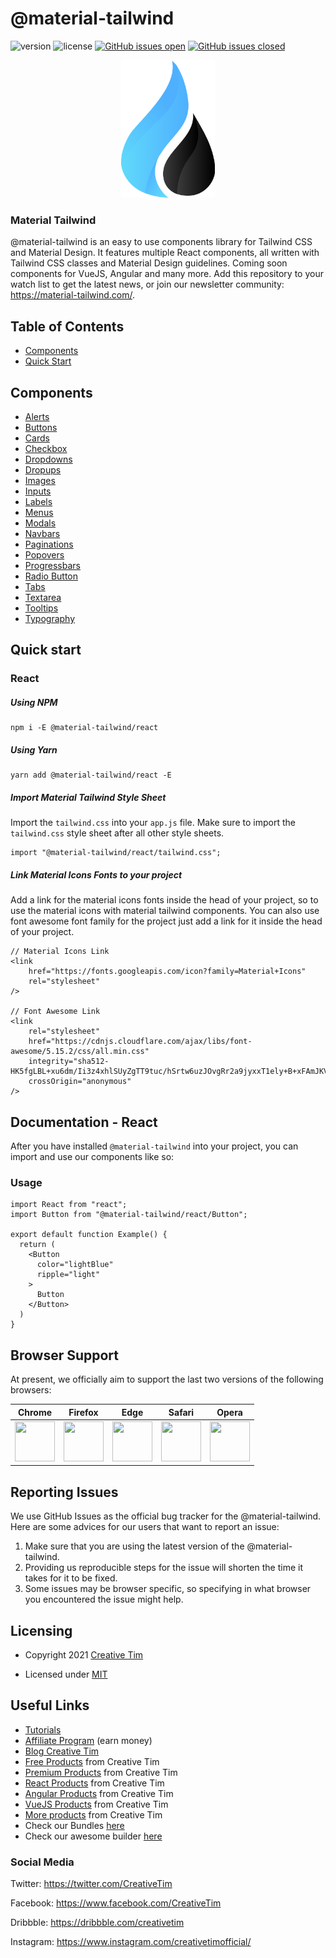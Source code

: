 # @material-tailwind

![version](https://img.shields.io/badge/version-0.3.3-blue.svg) ![license](https://img.shields.io/badge/license-MIT-blue.svg) <a href="https://github.com/creativetimofficial/material-tailwind/issues?q=is%3Aopen+is%3Aissue" target="_blank">![GitHub issues open](https://img.shields.io/github/issues/creativetimofficial/md-tailwind.svg)</a> <a href="https://github.com/creativetimofficial/material-tailwind/issues?q=is%3Aissue+is%3Aclosed" target="_blank">![GitHub issues closed](https://img.shields.io/github/issues-closed-raw/creativetimofficial/md-tailwind.svg)</a>

<div align="center"><img src="./assets/img/material-tailwind-logo.png" alt="@material-tailwind" width="150"/></div>

### Material Tailwind

@material-tailwind is an easy to use components library for Tailwind CSS and Material Design.
It features multiple React components, all written with Tailwind CSS classes and Material Design guidelines.
Coming soon components for VueJS, Angular and many more. Add this repository to your watch list to get the latest news, or join our newsletter community: https://material-tailwind.com/.

## Table of Contents

-   [Components](https://material-tailwind.com/components)
-   [Quick Start](https://material-tailwind.com/documentation/quick-start)

## Components

-   [Alerts](https://material-tailwind.com/documentation/react/alerts)
-   [Buttons](https://material-tailwind.com/documentation/react/buttons/filled)
-   [Cards](https://material-tailwind.com/documentation/react/cards)
-   [Checkbox](https://material-tailwind.com/documentation/react/checkbox)
-   [Dropdowns](https://material-tailwind.com/documentation/react/dropdowns/filled)
-   [Dropups](https://material-tailwind.com/documentation/react/dropups/filled)
-   [Images](https://material-tailwind.com/documentation/react/images)
-   [Inputs](https://material-tailwind.com/documentation/react/inputs)
-   [Labels](https://material-tailwind.com/documentation/react/labels)
-   [Menus](https://material-tailwind.com/documentation/react/menus)
-   [Modals](https://material-tailwind.com/documentation/react/modals)
-   [Navbars](https://material-tailwind.com/documentation/react/navbars)
-   [Paginations](https://material-tailwind.com/documentation/react/paginations)
-   [Popovers](https://material-tailwind.com/documentation/react/popovers)
-   [Progressbars](https://material-tailwind.com/documentation/react/progressbars)
-   [Radio Button](https://material-tailwind.com/documentation/react/radioButton)
-   [Tabs](https://material-tailwind.com/documentation/react/tabs/icon)
-   [Textarea](https://material-tailwind.com/documentation/react/textareas)
-   [Tooltips](https://material-tailwind.com/documentation/react/tooltips)
-   [Typography](https://material-tailwind.com/documentation/react/typography/headings)

## Quick start

### React

##### Using NPM

```
npm i -E @material-tailwind/react
```

##### Using Yarn

```
yarn add @material-tailwind/react -E
```

##### Import Material Tailwind Style Sheet

Import the `tailwind.css` into your `app.js` file. Make sure to import the `tailwind.css` style sheet after all other style sheets.

```
import "@material-tailwind/react/tailwind.css";
```

##### Link Material Icons Fonts to your project

Add a link for the material icons fonts inside the head of your project, so to use the material icons with material tailwind components. You can also use font awesome font family for the project just add a link for it inside the head of your project.

```
// Material Icons Link
<link
    href="https://fonts.googleapis.com/icon?family=Material+Icons"
    rel="stylesheet"
/>

// Font Awesome Link
<link
    rel="stylesheet"
    href="https://cdnjs.cloudflare.com/ajax/libs/font-awesome/5.15.2/css/all.min.css"
    integrity="sha512-HK5fgLBL+xu6dm/Ii3z4xhlSUyZgTT9tuc/hSrtw6uzJOvgRr2a9jyxxT1ely+B+xFAmJKVSTbpM/CuL7qxO8w=="
    crossOrigin="anonymous"
/>
```

## Documentation - React

After you have installed `@material-tailwind` into your project, you can import and use our components like so:

### Usage

```
import React from "react";
import Button from "@material-tailwind/react/Button";

export default function Example() {
  return (
    <Button
      color="lightBlue"
      ripple="light"
    >
      Button
    </Button>
  )
}
```

## Browser Support

At present, we officially aim to support the last two versions of the following browsers:

|                                                               Chrome                                                               |                                                               Firefox                                                                |                                                               Edge                                                                |                                                               Safari                                                                |                                                               Opera                                                                |
| :--------------------------------------------------------------------------------------------------------------------------------: | :----------------------------------------------------------------------------------------------------------------------------------: | :-------------------------------------------------------------------------------------------------------------------------------: | :---------------------------------------------------------------------------------------------------------------------------------: | :--------------------------------------------------------------------------------------------------------------------------------: |
| <img src="https://github.com/creativetimofficial/public-assets/blob/master/logos/chrome-logo.png?raw=true" width="64" height="64"> | <img src="https://raw.githubusercontent.com/creativetimofficial/public-assets/master/logos/firefox-logo.png" width="64" height="64"> | <img src="https://raw.githubusercontent.com/creativetimofficial/public-assets/master/logos/edge-logo.png" width="64" height="64"> | <img src="https://raw.githubusercontent.com/creativetimofficial/public-assets/master/logos/safari-logo.png" width="64" height="64"> | <img src="https://raw.githubusercontent.com/creativetimofficial/public-assets/master/logos/opera-logo.png" width="64" height="64"> |

## Reporting Issues

We use GitHub Issues as the official bug tracker for the @material-tailwind. Here are some advices for our users that want to report an issue:

1. Make sure that you are using the latest version of the @material-tailwind.
2. Providing us reproducible steps for the issue will shorten the time it takes for it to be fixed.
3. Some issues may be browser specific, so specifying in what browser you encountered the issue might help.

## Licensing

-   Copyright 2021 <a href="https://www.creative-tim.com/?ref=nnjs-readme" target="_blank">Creative Tim</a>

-   Licensed under <a href="https://github.com/creativetimofficial/material-tailwind/blob/main/LICENSE.md" target="_blank">MIT</a>

## Useful Links

-   <a href="https://www.youtube.com/channel/UCVyTG4sCw-rOvB9oHkzZD1w" target="_blank">Tutorials</a>
-   <a href="https://www.creative-tim.com/affiliates/new?ref=nnjs-readme" target="_blank">Affiliate Program</a> (earn money)
-   <a href="http://blog.creative-tim.com/?ref=nnjs-readme" target="_blank">Blog Creative Tim</a>
-   <a href="https://www.creative-tim.com/templates/free?ref=nnjs-readme" target="_blank">Free Products</a> from Creative Tim
-   <a href="https://www.creative-tim.com/templates/premium?ref=nnjs-readme" target="_blank">Premium Products</a> from Creative Tim
-   <a href="https://www.creative-tim.com/templates/react?ref=nnjs-readme" target="_blank">React Products</a> from Creative Tim
-   <a href="https://www.creative-tim.com/templates/angular?ref=nnjs-readme" target="_blank">Angular Products</a> from Creative Tim
-   <a href="https://www.creative-tim.com/templates/vuejs?ref=nnjs-readme" target="_blank">VueJS Products</a> from Creative Tim
-   <a href="https://www.creative-tim.com/templates?ref=nnjs-readme" target="_blank">More products</a> from Creative Tim
-   Check our Bundles <a href="https://www.creative-tim.com/bundles?ref=nnjs-readme" target="_blank">here</a>
-   Check our awesome builder <a href="https://www.creative-tim.com/builder/argon?ref=nnjs-readme" target="_blank">here</a>

### Social Media

Twitter: <a href="https://twitter.com/CreativeTim" target="_blank">https://twitter.com/CreativeTim</a>

Facebook: <a href="https://www.facebook.com/CreativeTim" target="_blank">https://www.facebook.com/CreativeTim</a>

Dribbble: <a href="https://dribbble.com/creativetim" target="_blank">https://dribbble.com/creativetim</a>

Instagram: <a href="https://www.instagram.com/creativetimofficial/" target="_blank">https://www.instagram.com/creativetimofficial/</a>
